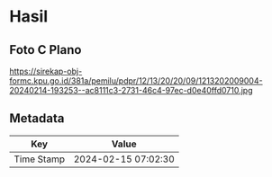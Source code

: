 # Hasil

## Foto C Plano

https://sirekap-obj-formc.kpu.go.id/381a/pemilu/pdpr/12/13/20/20/09/1213202009004-20240214-193253--ac8111c3-2731-46c4-97ec-d0e40ffd0710.jpg


## Metadata

| Key        | Value               |
| ---------- | ------------------- |
| Time Stamp | 2024-02-15 07:02:30 |



